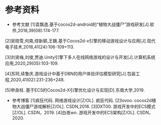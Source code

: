 # 参考资料
- 参考文献
[1]袁飘逸.基于cocos2d-android的“植物大战僵尸”游戏研发[J].软件,2018,39(08):174-177.

[2]吴晓雪,何南,缪新颖,王魏.基于Cocos2d-x引擎的移动游戏设计与应用[J].现代电子技术,2018,41(24):106-109+113.

[3]刘贤梅,刘俊,贾迪.Unity引擎下多人在线网络游戏的设计与开发[J].计算机系统应用,2020,29(05):103-109.

[4]苏珂,续鲁庆.游戏设计中基于DBN的用户体验评估模型研究[J].包装工程,2020,41(02):231-236+248.

[5]申良柱. 基于ECS的Cocos2d-X引擎优化设计与实现[D].东南大学,2019.

- 参考博客
[1]疯狂代码. 网络游戏设计[Z/OL]. 疯狂代码. 
[2]lovoo. cocos2d植物大战僵尸游戏解析[Z/OL]. CSDN,2016.
[3]DXT00. 游戏开发中的ECS模式[Z/OL]. CSDN，2019.
[4]白夜wn. 游戏开发中的ECS架构[Z/OL]. CSDN，2020.